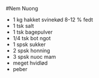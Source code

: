 <image href="https://www.wokandkin.com/wp-content/uploads/2020/10/Nem-Nuong-Close-Up-saved-for-web.png"></image>
#Nem Nuong
- 1 kg hakket svinekød 8-12 % fedt
- 1 tsk salt
- 1 tsk bagepulver
- 1/4 tsk bot ngot
- 1 spsk sukker
- 2 spsk honning
- 3 spsk nuoc mam
- meget hvidlød
- peber
